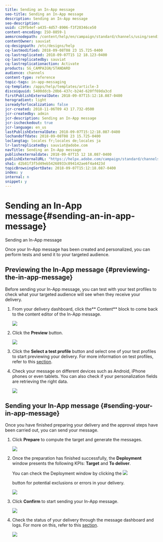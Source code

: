 ```yaml
---
title: Sending an In-App message
seo-title: Sending an In-App message
description: Sending an In-App message
seo-description: 
uuid: c29fb4ef-a435-4d57-8906-f3f20346ce50
content-encoding: ISO-8859-1
aemsrcnodepath: /content/help/en/campaign/standard/channels/using/sending-an-in-app-message
contentOwner: sauviat
cq-designpath: /etc/designs/help
cq-lastmodified: 2018-09-08T08 23 15.725-0400
cq-lastreplicated: 2018-09-07T15 12 18.123-0400
cq-lastreplicatedby: sauviat
cq-lastreplicationaction: Activate
products: SG_CAMPAIGN/STANDARD
audience: channels
content-type: reference
topic-tags: in-app-messaging
cq-template: /apps/help/templates/article-3
discoiquuid: 5400ddcb-20b6-437c-b24d-620ff69da3cd
firstPublishExternalDate: 2018-09-07T15:12:18.087-0400
herogradient: light
isreadyforlocalization: false
jcr-created: 2018-11-06T09 43 17.732-0500
jcr-createdby: admin
jcr-description: Sending an In-App message
jcr-ischeckedout: true
jcr-language: en_us
lastPublishExternalDate: 2018-09-07T15:12:18.087-0400
lochandoffdate: 2018-09-08T08 23 15.725-0400
loclangtag: locales fr;locales de;locales ja
lr-lastreplicatedby: sauviat@adobe.com
navTitle: Sending an In-App message
publishexternaldate: 2018-09-07T15 12 18.087-0400
publishExternalURL: "https://helpx.adobe.com/campaign/standard/channels/using/sending-an-in-app-message.html"
sha1: d2b81f3f5d49eb54268933c094142ae6f4a4423d
topicBrowsingSortDate: 2018-09-07T15:12:18.087-0400
index: y
internal: n
snippet: y
---
```


# Sending an In-App message{#sending-an-in-app-message}

Sending an In-App message

Once your In-App message has been created and personalized, you can perform tests and send it to your targeted audience.

## Previewing the In-App message {#previewing-the-in-app-message}

Before sending your In-App message, you can test with your test profiles to check what your targeted audience will see when they receive your delivery.

1. From your delivery dashboard, click the** Content** block to come back to the content editor of the In-App message.

   ![](assets/inapp_sending_1.png)

1. Click the **Preview** button.

   ![](assets/inapp_sending_2.png)

1. Click the **Select a test profile** button and select one of your test profiles to start previewing your delivery. For more information on test profiles, refer to this [section](../../sending/using/managing-test-profiles-and-sending-proofs.md).
1. Check your message on different devices such as Android, iPhone phones or even tablets. You can also check if your personalization fields are retrieving the right data.

   ![](assets/inapp_sending_3.png)

## Sending your In-App message {#sending-your-in-app-message}

Once you have finished preparing your delivery and the approval steps have been carried out, you can send your message.

1. Click **Prepare** to compute the target and generate the messages.

   ![](assets/inapp_sending_4.png)

1. Once the preparation has finished successfully, the **Deployment** window presents the following KPIs: **Target** and **To deliver**.

   You can check the Deployment window by clicking the  ![](assets/lp_link_properties.png)

   button for potential exclusions or errors in your delivery.

   ![](assets/inapp_sending_5.png)

1. Click **Confirm** to start sending your In-App message.

   ![](assets/inapp_sending_6.png)

1. Check the status of your delivery through the message dashboard and logs. For more on this, refer to this [section](../../sending/using/monitoring-a-delivery.md).

   ![](assets/inapp_sending_7.png)

